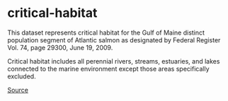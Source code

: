 critical-habitat
================

This dataset represents critical habitat for the Gulf of Maine distinct population segment of Atlantic salmon as designated by Federal Register Vol. 74, page 29300, June 19, 2009.

Critical habitat includes all perennial rivers, streams, estuaries, and lakes connected to the marine environment except those areas specifically excluded.

[Source](http://www.nmfs.noaa.gov/gis/data/critical.htm)
